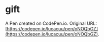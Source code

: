 # gift

A Pen created on CodePen.io. Original URL: [https://codepen.io/lucacuu/pen/oNOQbGZ](https://codepen.io/lucacuu/pen/oNOQbGZ).

